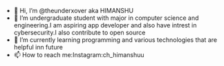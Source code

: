 - 👋 Hi, I’m @theunderxover aka  HIMANSHU
- 👀 I’m undergraduate student with major in computer science and engineering.I am aspiring app developer and also have intrest in cybersecurity.I also contribute to open source
- 🌱 I’m currently learning programming and various technologies that are helpful inn future
- 📫 How to reach me:Instagram:ch_himanshuu

<!---
theunderxover/theunderxover is a ✨ special ✨ repository because its `README.md` (this file) appears on your GitHub profile.
You can click the Preview link to take a look at your changes.
--->
